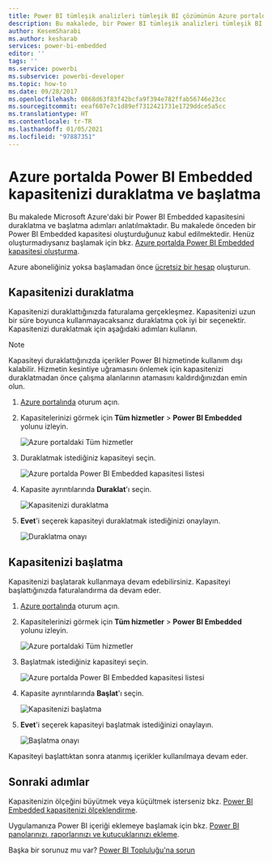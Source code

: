 ```yaml
---
title: Power BI tümleşik analizleri tümleşik BI çözümünün Azure portaldaki Power BI Embedded kapasitenizi duraklatma ve başlatma
description: Bu makalede, bir Power BI tümleşik analizleri tümleşik BI çözümü kullanılırken Microsoft Azure'daki Power BI Embedded kapasitesinin nasıl duraklatılacağı ve başlatılacağı anlatılmaktadır.
author: KesemSharabi
ms.author: kesharab
services: power-bi-embedded
editor: ''
tags: ''
ms.service: powerbi
ms.subservice: powerbi-developer
ms.topic: how-to
ms.date: 09/28/2017
ms.openlocfilehash: 0868d63f83f42bcfa9f394e782ffab56746e23cc
ms.sourcegitcommit: eeaf607e7c1d89ef7312421731e1729ddce5a5cc
ms.translationtype: HT
ms.contentlocale: tr-TR
ms.lasthandoff: 01/05/2021
ms.locfileid: "97887351"
---
```

# <a name="pause-and-start-your-power-bi-embedded-capacity-in-the-azure-portal"></a>Azure portalda Power BI Embedded kapasitenizi duraklatma ve başlatma

Bu makalede Microsoft Azure'daki bir Power BI Embedded kapasitesini duraklatma ve başlatma adımları anlatılmaktadır. Bu makalede önceden bir Power BI Embedded kapasitesi oluşturduğunuz kabul edilmektedir. Henüz oluşturmadıysanız başlamak için bkz. [Azure portalda Power BI Embedded kapasitesi oluşturma](azure-pbie-create-capacity.md).

Azure aboneliğiniz yoksa başlamadan önce [ücretsiz bir hesap](https://azure.microsoft.com/free/) oluşturun.

## <a name="pause-your-capacity"></a>Kapasitenizi duraklatma

Kapasitenizi duraklattığınızda faturalama gerçekleşmez. Kapasitenizi uzun bir süre boyunca kullanmayacaksanız duraklatma çok iyi bir seçenektir. Kapasitenizi duraklatmak için aşağıdaki adımları kullanın.

> [!NOTE]
> Kapasiteyi duraklattığınızda içerikler Power BI hizmetinde kullanım dışı kalabilir. Hizmetin kesintiye uğramasını önlemek için kapasitenizi duraklatmadan önce çalışma alanlarının atamasını kaldırdığınızdan emin olun.

1. [Azure portalında](https://portal.azure.com/) oturum açın.

2. Kapasitelerinizi görmek için **Tüm hizmetler** > **Power BI Embedded** yolunu izleyin.

    ![Azure portaldaki Tüm hizmetler](media/azure-pbie-pause-start/azure-portal-more-services.png)

3. Duraklatmak istediğiniz kapasiteyi seçin.

    ![Azure portalda Power BI Embedded kapasitesi listesi](media/azure-pbie-pause-start/azure-portal-capacity-list.png)

4. Kapasite ayrıntılarında **Duraklat**'ı seçin.

    ![Kapasitenizi duraklatma](media/azure-pbie-pause-start/azure-portal-pause-capacity.png)

5. **Evet**'i seçerek kapasiteyi duraklatmak istediğinizi onaylayın.

    ![Duraklatma onayı](media/azure-pbie-pause-start/azure-portal-confirm-pause.png)

## <a name="start-your-capacity"></a>Kapasitenizi başlatma

Kapasitenizi başlatarak kullanmaya devam edebilirsiniz. Kapasiteyi başlattığınızda faturalandırma da devam eder.

1. [Azure portalında](https://portal.azure.com/) oturum açın.

2. Kapasitelerinizi görmek için **Tüm hizmetler** > **Power BI Embedded** yolunu izleyin.

    ![Azure portaldaki Tüm hizmetler](media/azure-pbie-pause-start/azure-portal-more-services.png)

3. Başlatmak istediğiniz kapasiteyi seçin.

    ![Azure portalda Power BI Embedded kapasitesi listesi](media/azure-pbie-pause-start/azure-portal-capacity-list.png)

4. Kapasite ayrıntılarında **Başlat**'ı seçin.

    ![Kapasitenizi başlatma](media/azure-pbie-pause-start/azure-portal-start-capacity.png)

5. **Evet**'i seçerek kapasiteyi başlatmak istediğinizi onaylayın.

    ![Başlatma onayı](media/azure-pbie-pause-start/azure-portal-confirm-start.png)

Kapasiteyi başlattıktan sonra atanmış içerikler kullanılmaya devam eder.

## <a name="next-steps"></a>Sonraki adımlar

Kapasitenizin ölçeğini büyütmek veya küçültmek isterseniz bkz. [Power BI Embedded kapasitenizi ölçeklendirme](azure-pbie-scale-capacity.md).

Uygulamanıza Power BI içeriği eklemeye başlamak için bkz. [Power BI panolarınızı, raporlarınızı ve kutucuklarınızı ekleme](https://powerbi.microsoft.com/documentation/powerbi-developer-embedding-content/).

Başka bir sorunuz mu var? [Power BI Topluluğu'na sorun](https://community.powerbi.com/)